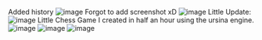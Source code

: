 Added history
![image](https://github.com/user-attachments/assets/5b64bd7f-ea31-4bf7-842b-1d69a87526cf)
Forgot to add screenshot xD
![image](https://github.com/user-attachments/assets/d4c13edd-6c63-462d-980c-a2dde011ae72)
Little Update:
![image](https://github.com/user-attachments/assets/4c684cd1-d46d-4c61-8e63-618654657924)
Little Chess Game I created in half an hour using the ursina engine.
![image](https://github.com/user-attachments/assets/1a8473b1-2445-497e-b5cf-9efe9afd0f87)
![image](https://github.com/user-attachments/assets/b01c78aa-bc15-4699-ac12-6a2f091d6251)
![image](https://github.com/user-attachments/assets/dbc30499-e322-4cb6-9f80-623c3cbe6e17)
